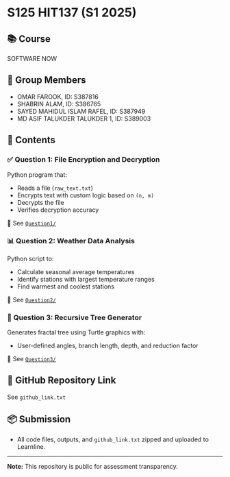 # S125 HIT137 (S1 2025)

## 📚 Course
SOFTWARE NOW

## 👥 Group Members
- OMAR FAROOK, ID: S387816
- SHABRIN ALAM, ID: S386765
- SAYED MAHIDUL ISLAM RAFEL, ID: S387949
- MD ASIF TALUKDER TALUKDER 1, ID: S389003


## 📂 Contents

### ✅ Question 1: File Encryption and Decryption
Python program that:
- Reads a file (`raw_text.txt`)
- Encrypts text with custom logic based on `(n, m)`
- Decrypts the file
- Verifies decryption accuracy

📁 See [`Question1/`](./Question1)

### 📊 Question 2: Weather Data Analysis
Python script to:
- Calculate seasonal average temperatures
- Identify stations with largest temperature ranges
- Find warmest and coolest stations

📁 See [`Question2/`](./Question2)

### 🌲 Question 3: Recursive Tree Generator
Generates fractal tree using Turtle graphics with:
- User-defined angles, branch length, depth, and reduction factor

📁 See [`Question3/`](./Question3)

## 🔗 GitHub Repository Link
See `github_link.txt`

## 📦 Submission
- All code files, outputs, and `github_link.txt` zipped and uploaded to Learnline.

---

**Note:** This repository is public for assessment transparency.
